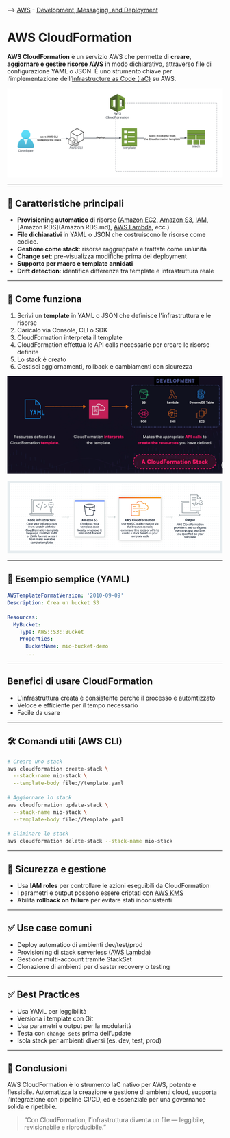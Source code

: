 --> [AWS](/00-Intro/AWS.md)  -  [Development, Messaging, and Deployment](/05-Development-Messaging-Deploying/Development-Messaging-and-Deployment.md)
# AWS CloudFormation

**AWS CloudFormation** è un servizio AWS che permette di **creare, aggiornare e gestire risorse AWS** in modo dichiarativo, attraverso file di configurazione YAML o JSON. È uno strumento chiave per l’implementazione dell’[Infrastructure as Code (IaC)](/05-Development-Messaging-Deploying/Infrastructure-as-Code.md) su AWS.

![use of cloud formation](img/cloudformation-cli.png)

---
## 🧩 Caratteristiche principali

- **Provisioning automatico** di risorse ([Amazon EC2](/01-Compute-options/Amazon-EC2.md), [Amazon S3](/02-Storage-services/Amazon-S3.md), [IAM](/09-Sicurezza-Compliance-Governance/Sicurezza/AWS-IAM.md), [Amazon RDS](Amazon RDS.md), [AWS Lambda](/01-Compute-options/AWS-Lambda.md), ecc.)
- **File dichiarativi** in YAML o JSON che costruiscono le risorse come codice.
- **Gestione come stack**: risorse raggruppate e trattate come un’unità
- **Change set**: pre-visualizza modifiche prima del deployment
- **Supporto per macro e template annidati**
- **Drift detection**: identifica differenze tra template e infrastruttura reale

---

## 🚀 Come funziona

1. Scrivi un **template** in YAML o JSON che definisce l'infrastruttura e le risorse
2. Caricalo via Console, CLI o SDK
3. CloudFormation interpreta il template
4. CloudFormation effettua le API calls necessarie per creare le risorse definite
5. Lo stack è creato
6. Gestisci aggiornamenti, rollback e cambiamenti con sicurezza

![Cloud formation funzionamento](img/cloud-formation.png)

![Workflow](img/cloudformation-workflow.png)

---

## 🔧 Esempio semplice (YAML)

```yaml
AWSTemplateFormatVersion: '2010-09-09'
Description: Crea un bucket S3

Resources:
  MyBucket:
    Type: AWS::S3::Bucket
    Properties:
      BucketName: mio-bucket-demo
      ...
```

---

## Benefici di usare CloudFormation

- L'infrastruttura creata è consistente perché il processo è automtizzato
- Veloce e efficiente per il tempo necessario
- Facile da usare

---

## 🛠️ Comandi utili (AWS CLI)

```bash
# Creare uno stack
aws cloudformation create-stack \
  --stack-name mio-stack \
  --template-body file://template.yaml

# Aggiornare lo stack
aws cloudformation update-stack \
  --stack-name mio-stack \
  --template-body file://template.yaml

# Eliminare lo stack
aws cloudformation delete-stack --stack-name mio-stack
```

---

## 🔐 Sicurezza e gestione

- Usa **IAM roles** per controllare le azioni eseguibili da CloudFormation
- I parametri e output possono essere criptati con [AWS KMS](/09-Sicurezza-Compliance-Governance/Sicurezza/AWS-KMS.md)
- Abilita **rollback on failure** per evitare stati inconsistenti

---

## ✅ Use case comuni

- Deploy automatico di ambienti dev/test/prod
- Provisioning di stack serverless ([AWS Lambda](/01-Compute-options/AWS-Lambda.md))
- Gestione multi-account tramite StackSet
- Clonazione di ambienti per disaster recovery o testing

---

## ✅ Best Practices

- Usa YAML per leggibilità
- Versiona i template con Git
- Usa parametri e output per la modularità
- Testa con `change sets` prima dell’update
- Isola stack per ambienti diversi (es. dev, test, prod)

---

## 📌 Conclusioni

AWS CloudFormation è lo strumento IaC nativo per AWS, potente e flessibile. Automatizza la creazione e gestione di ambienti cloud, supporta l'integrazione con pipeline CI/CD, ed è essenziale per una governance solida e ripetibile.

> “Con CloudFormation, l’infrastruttura diventa un file — leggibile, revisionabile e riproducibile.”
